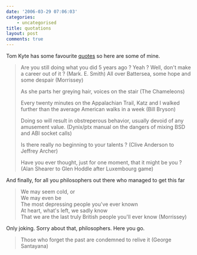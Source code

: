 ```yaml
---
date: '2006-03-29 07:06:03'
categories:
    - uncategorised
title: quotations
layout: post
comments: true
---
```

Tom Kyte has some favourite
[quotes](http://tkyte.blogspot.com/2006/03/some-inspirational-quotes.html)
so here are some of mine.

> Are you still doing what you did 5 years ago ? Yeah ? Well, don't make
> a career out of it ? (Mark. E. Smith)
> All over Battersea, some hope and some despair (Morrissey)
>
> As she parts her greying hair, voices on the stair (The Chameleons)
>
> Every twenty minutes on the Appalachian Trail, Katz and I walked
> further than the average American walks in a week (Bill Bryson)
>
> Doing so will result in obstreperous behavior, usually devoid of any
> amusement value. (Dynix/ptx manual on the dangers of mixing BSD and
> ABI socket calls)
>
> Is there really no beginning to your talents ? (Clive Anderson to
> Jeffrey Archer)
>
> Have you ever thought, just for one moment, that it might be you ?
> (Alan Shearer to Glen Hoddle after Luxembourg game)

And finally, for all you philosophers out there who managed to get this
far
> We may seem cold, or\
>  We may even be\
>  The most depressing people you've ever known\
>  At heart, what's left, we sadly know\
>  That we are the last truly British people you'll ever know
> (Morrissey)

Only joking. Sorry about that, philosophers. Here you go.
> Those who forget the past are condemned to relive it (George
> Santayana)
